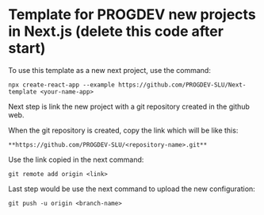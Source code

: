 # Template for PROGDEV new projects in Next.js (delete this code after start)

To use this template as a new next project, use the command:

```
npx create-react-app --example https://github.com/PROGDEV-SLU/Next-template <your-name-app>
```

Next step is link the new project with a git repository created in the github web.

When the git repository is created, copy the link which will be like this:

```
**https://github.com/PROGDEV-SLU/<repository-name>.git**
```

Use the link copied in the next command:

```
git remote add origin <link>
```

Last step would be use the next command to upload the new configuration:

```
git push -u origin <branch-name>
```
